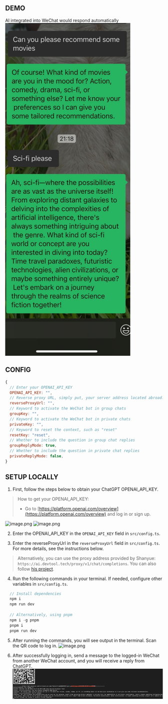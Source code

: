 ## DEMO

AI integrated into WeChat would respond automatically
<img src="src/assets/pic2.jpg" width="400px"/>

## CONFIG

```javascript
{
  // Enter your OPENAI_API_KEY
  OPENAI_API_KEY: "",
  // Reverse proxy URL, simply put, your server address located abroad. See README for more details.
  reverseProxyUrl: "",
  // Keyword to activate the WeChat bot in group chats
  groupKey: "",
  // Keyword to activate the WeChat bot in private chats
  privateKey: "",
  // Keyword to reset the context, such as "reset"
  resetKey: "reset",
  // Whether to include the question in group chat replies
  groupReplyMode: true,
  // Whether to include the question in private chat replies
  privateReplyMode: false,
}
```

## SETUP LOCALLY

1. First, follow the steps below to obtain your ChatGPT OPENAI_API_KEY.

> How to get your OPENAI_API_KEY:
>
> - Go to [https://platform.openai.com/overview](https://platform.openai.com/overview) and log in or sign up.

![image.png](https://cdn.nlark.com/yuque/0/2023/png/2777249/1675413138418-d5df2543-bd37-41cc-a16c-505c5a38e88d.png)
![image.png](https://cdn.nlark.com/yuque/0/2023/png/2777249/1675413190188-4cf10947-ea7f-479d-9550-0dec9d40c0e2.png?x-oss-process=image%2Fresize%2Cw_1500%2Climit_0)

2. Enter the OPENAI_API_KEY in the `OPENAI_API_KEY` field in `src/config.ts`.

3. Enter the reverseProxyUrl in the `reverseProxyUrl` field in `src/config.ts`. For more details, see the instructions below.

> Alternatively, you can use the proxy address provided by Shanyue: `https://ai.devtool.tech/proxy/v1/chat/completions`. You can also follow [his project](https://github.com/shfshanyue/wechat-chatgpt).

4. Run the following commands in your terminal. If needed, configure other variables in `src/config.ts`.

```javascript
  // Install dependencies
  npm i
  npm run dev

  // Alternatively, using pnpm
  npm i -g pnpm
  pnpm i
  pnpm run dev
```

5. After running the commands, you will see output in the terminal. Scan the QR code to log in.
   ![image.png](https://cdn.nlark.com/yuque/0/2022/png/2777249/1670287138908-cc898c58-6e0a-488f-ae07-ae489508c1be.png#averageHue=%23484948&clientId=uf4023d0a-0da7-4&crop=0&crop=0&crop=1&crop=1&from=paste&height=442&id=ub5fee6b7&margin=%5Bobject%20Object%5D&name=image.png&originHeight=1200&originWidth=1660&originalType=binary&ratio=1&rotation=0&showTitle=false&size=492370&status=done&style=none&taskId=u233d9139-1ef5-42bf-9f44-354c6565862&title=&width=612)

6. After successfully logging in, send a message to the logged-in WeChat from another WeChat account, and you will receive a reply from ChatGPT.
   ![alt text](src/assets/pic1.jpg)
